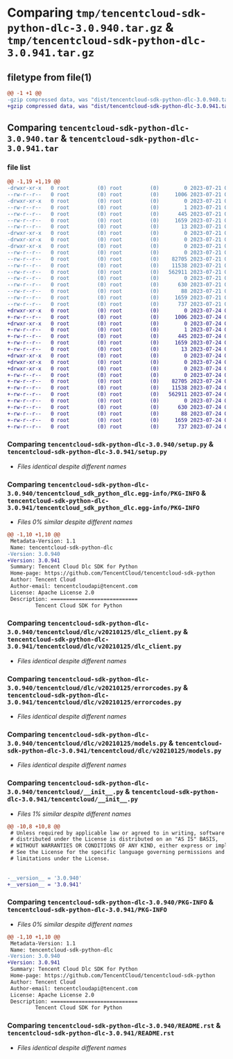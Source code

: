 # Comparing `tmp/tencentcloud-sdk-python-dlc-3.0.940.tar.gz` & `tmp/tencentcloud-sdk-python-dlc-3.0.941.tar.gz`

## filetype from file(1)

```diff
@@ -1 +1 @@
-gzip compressed data, was "dist/tencentcloud-sdk-python-dlc-3.0.940.tar", last modified: Fri Jul 21 00:27:45 2023, max compression
+gzip compressed data, was "dist/tencentcloud-sdk-python-dlc-3.0.941.tar", last modified: Mon Jul 24 00:35:43 2023, max compression
```

## Comparing `tencentcloud-sdk-python-dlc-3.0.940.tar` & `tencentcloud-sdk-python-dlc-3.0.941.tar`

### file list

```diff
@@ -1,19 +1,19 @@
-drwxr-xr-x   0 root         (0) root         (0)        0 2023-07-21 00:27:45.000000 tencentcloud-sdk-python-dlc-3.0.940/
--rw-r--r--   0 root         (0) root         (0)     1006 2023-07-21 00:27:45.000000 tencentcloud-sdk-python-dlc-3.0.940/setup.py
-drwxr-xr-x   0 root         (0) root         (0)        0 2023-07-21 00:27:45.000000 tencentcloud-sdk-python-dlc-3.0.940/tencentcloud_sdk_python_dlc.egg-info/
--rw-r--r--   0 root         (0) root         (0)        1 2023-07-21 00:27:45.000000 tencentcloud-sdk-python-dlc-3.0.940/tencentcloud_sdk_python_dlc.egg-info/dependency_links.txt
--rw-r--r--   0 root         (0) root         (0)      445 2023-07-21 00:27:45.000000 tencentcloud-sdk-python-dlc-3.0.940/tencentcloud_sdk_python_dlc.egg-info/SOURCES.txt
--rw-r--r--   0 root         (0) root         (0)     1659 2023-07-21 00:27:45.000000 tencentcloud-sdk-python-dlc-3.0.940/tencentcloud_sdk_python_dlc.egg-info/PKG-INFO
--rw-r--r--   0 root         (0) root         (0)       13 2023-07-21 00:27:45.000000 tencentcloud-sdk-python-dlc-3.0.940/tencentcloud_sdk_python_dlc.egg-info/top_level.txt
-drwxr-xr-x   0 root         (0) root         (0)        0 2023-07-21 00:27:45.000000 tencentcloud-sdk-python-dlc-3.0.940/tencentcloud/
-drwxr-xr-x   0 root         (0) root         (0)        0 2023-07-21 00:27:45.000000 tencentcloud-sdk-python-dlc-3.0.940/tencentcloud/dlc/
-drwxr-xr-x   0 root         (0) root         (0)        0 2023-07-21 00:27:45.000000 tencentcloud-sdk-python-dlc-3.0.940/tencentcloud/dlc/v20210125/
--rw-r--r--   0 root         (0) root         (0)        0 2023-07-21 00:27:45.000000 tencentcloud-sdk-python-dlc-3.0.940/tencentcloud/dlc/v20210125/__init__.py
--rw-r--r--   0 root         (0) root         (0)    82705 2023-07-21 00:27:45.000000 tencentcloud-sdk-python-dlc-3.0.940/tencentcloud/dlc/v20210125/dlc_client.py
--rw-r--r--   0 root         (0) root         (0)    11538 2023-07-21 00:27:45.000000 tencentcloud-sdk-python-dlc-3.0.940/tencentcloud/dlc/v20210125/errorcodes.py
--rw-r--r--   0 root         (0) root         (0)   562911 2023-07-21 00:27:45.000000 tencentcloud-sdk-python-dlc-3.0.940/tencentcloud/dlc/v20210125/models.py
--rw-r--r--   0 root         (0) root         (0)        0 2023-07-21 00:27:45.000000 tencentcloud-sdk-python-dlc-3.0.940/tencentcloud/dlc/__init__.py
--rw-r--r--   0 root         (0) root         (0)      630 2023-07-21 00:27:45.000000 tencentcloud-sdk-python-dlc-3.0.940/tencentcloud/__init__.py
--rw-r--r--   0 root         (0) root         (0)       88 2023-07-21 00:27:45.000000 tencentcloud-sdk-python-dlc-3.0.940/setup.cfg
--rw-r--r--   0 root         (0) root         (0)     1659 2023-07-21 00:27:45.000000 tencentcloud-sdk-python-dlc-3.0.940/PKG-INFO
--rw-r--r--   0 root         (0) root         (0)      737 2023-07-21 00:27:45.000000 tencentcloud-sdk-python-dlc-3.0.940/README.rst
+drwxr-xr-x   0 root         (0) root         (0)        0 2023-07-24 00:35:43.000000 tencentcloud-sdk-python-dlc-3.0.941/
+-rw-r--r--   0 root         (0) root         (0)     1006 2023-07-24 00:35:43.000000 tencentcloud-sdk-python-dlc-3.0.941/setup.py
+drwxr-xr-x   0 root         (0) root         (0)        0 2023-07-24 00:35:43.000000 tencentcloud-sdk-python-dlc-3.0.941/tencentcloud_sdk_python_dlc.egg-info/
+-rw-r--r--   0 root         (0) root         (0)        1 2023-07-24 00:35:43.000000 tencentcloud-sdk-python-dlc-3.0.941/tencentcloud_sdk_python_dlc.egg-info/dependency_links.txt
+-rw-r--r--   0 root         (0) root         (0)      445 2023-07-24 00:35:43.000000 tencentcloud-sdk-python-dlc-3.0.941/tencentcloud_sdk_python_dlc.egg-info/SOURCES.txt
+-rw-r--r--   0 root         (0) root         (0)     1659 2023-07-24 00:35:43.000000 tencentcloud-sdk-python-dlc-3.0.941/tencentcloud_sdk_python_dlc.egg-info/PKG-INFO
+-rw-r--r--   0 root         (0) root         (0)       13 2023-07-24 00:35:43.000000 tencentcloud-sdk-python-dlc-3.0.941/tencentcloud_sdk_python_dlc.egg-info/top_level.txt
+drwxr-xr-x   0 root         (0) root         (0)        0 2023-07-24 00:35:43.000000 tencentcloud-sdk-python-dlc-3.0.941/tencentcloud/
+drwxr-xr-x   0 root         (0) root         (0)        0 2023-07-24 00:35:43.000000 tencentcloud-sdk-python-dlc-3.0.941/tencentcloud/dlc/
+drwxr-xr-x   0 root         (0) root         (0)        0 2023-07-24 00:35:43.000000 tencentcloud-sdk-python-dlc-3.0.941/tencentcloud/dlc/v20210125/
+-rw-r--r--   0 root         (0) root         (0)        0 2023-07-24 00:35:43.000000 tencentcloud-sdk-python-dlc-3.0.941/tencentcloud/dlc/v20210125/__init__.py
+-rw-r--r--   0 root         (0) root         (0)    82705 2023-07-24 00:35:43.000000 tencentcloud-sdk-python-dlc-3.0.941/tencentcloud/dlc/v20210125/dlc_client.py
+-rw-r--r--   0 root         (0) root         (0)    11538 2023-07-24 00:35:43.000000 tencentcloud-sdk-python-dlc-3.0.941/tencentcloud/dlc/v20210125/errorcodes.py
+-rw-r--r--   0 root         (0) root         (0)   562911 2023-07-24 00:35:43.000000 tencentcloud-sdk-python-dlc-3.0.941/tencentcloud/dlc/v20210125/models.py
+-rw-r--r--   0 root         (0) root         (0)        0 2023-07-24 00:35:43.000000 tencentcloud-sdk-python-dlc-3.0.941/tencentcloud/dlc/__init__.py
+-rw-r--r--   0 root         (0) root         (0)      630 2023-07-24 00:35:43.000000 tencentcloud-sdk-python-dlc-3.0.941/tencentcloud/__init__.py
+-rw-r--r--   0 root         (0) root         (0)       88 2023-07-24 00:35:43.000000 tencentcloud-sdk-python-dlc-3.0.941/setup.cfg
+-rw-r--r--   0 root         (0) root         (0)     1659 2023-07-24 00:35:43.000000 tencentcloud-sdk-python-dlc-3.0.941/PKG-INFO
+-rw-r--r--   0 root         (0) root         (0)      737 2023-07-24 00:35:43.000000 tencentcloud-sdk-python-dlc-3.0.941/README.rst
```

### Comparing `tencentcloud-sdk-python-dlc-3.0.940/setup.py` & `tencentcloud-sdk-python-dlc-3.0.941/setup.py`

 * *Files identical despite different names*

### Comparing `tencentcloud-sdk-python-dlc-3.0.940/tencentcloud_sdk_python_dlc.egg-info/PKG-INFO` & `tencentcloud-sdk-python-dlc-3.0.941/tencentcloud_sdk_python_dlc.egg-info/PKG-INFO`

 * *Files 0% similar despite different names*

```diff
@@ -1,10 +1,10 @@
 Metadata-Version: 1.1
 Name: tencentcloud-sdk-python-dlc
-Version: 3.0.940
+Version: 3.0.941
 Summary: Tencent Cloud Dlc SDK for Python
 Home-page: https://github.com/TencentCloud/tencentcloud-sdk-python
 Author: Tencent Cloud
 Author-email: tencentcloudapi@tencent.com
 License: Apache License 2.0
 Description: ============================
         Tencent Cloud SDK for Python
```

### Comparing `tencentcloud-sdk-python-dlc-3.0.940/tencentcloud/dlc/v20210125/dlc_client.py` & `tencentcloud-sdk-python-dlc-3.0.941/tencentcloud/dlc/v20210125/dlc_client.py`

 * *Files identical despite different names*

### Comparing `tencentcloud-sdk-python-dlc-3.0.940/tencentcloud/dlc/v20210125/errorcodes.py` & `tencentcloud-sdk-python-dlc-3.0.941/tencentcloud/dlc/v20210125/errorcodes.py`

 * *Files identical despite different names*

### Comparing `tencentcloud-sdk-python-dlc-3.0.940/tencentcloud/dlc/v20210125/models.py` & `tencentcloud-sdk-python-dlc-3.0.941/tencentcloud/dlc/v20210125/models.py`

 * *Files identical despite different names*

### Comparing `tencentcloud-sdk-python-dlc-3.0.940/tencentcloud/__init__.py` & `tencentcloud-sdk-python-dlc-3.0.941/tencentcloud/__init__.py`

 * *Files 1% similar despite different names*

```diff
@@ -10,8 +10,8 @@
 # Unless required by applicable law or agreed to in writing, software
 # distributed under the License is distributed on an "AS IS" BASIS,
 # WITHOUT WARRANTIES OR CONDITIONS OF ANY KIND, either express or implied.
 # See the License for the specific language governing permissions and
 # limitations under the License.
 
 
-__version__ = '3.0.940'
+__version__ = '3.0.941'
```

### Comparing `tencentcloud-sdk-python-dlc-3.0.940/PKG-INFO` & `tencentcloud-sdk-python-dlc-3.0.941/PKG-INFO`

 * *Files 0% similar despite different names*

```diff
@@ -1,10 +1,10 @@
 Metadata-Version: 1.1
 Name: tencentcloud-sdk-python-dlc
-Version: 3.0.940
+Version: 3.0.941
 Summary: Tencent Cloud Dlc SDK for Python
 Home-page: https://github.com/TencentCloud/tencentcloud-sdk-python
 Author: Tencent Cloud
 Author-email: tencentcloudapi@tencent.com
 License: Apache License 2.0
 Description: ============================
         Tencent Cloud SDK for Python
```

### Comparing `tencentcloud-sdk-python-dlc-3.0.940/README.rst` & `tencentcloud-sdk-python-dlc-3.0.941/README.rst`

 * *Files identical despite different names*

